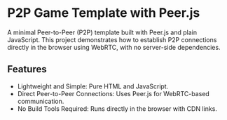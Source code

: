 # P2P Game Template with Peer.js
A minimal Peer-to-Peer (P2P) template built with Peer.js and plain JavaScript. This project demonstrates how to establish P2P connections directly in the browser using WebRTC, with no server-side dependencies.

## Features
- Lightweight and Simple: Pure HTML and JavaScript.
- Direct Peer-to-Peer Connections: Uses Peer.js for WebRTC-based communication.
- No Build Tools Required: Runs directly in the browser with CDN links.
